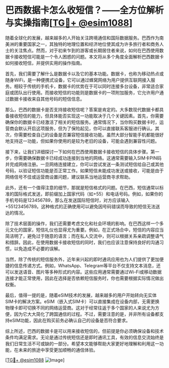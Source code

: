 # 巴西数据卡怎么收短信？——全方位解析与实操指南[[TG💪+ @esim1088](https://t.me/s/esim1088)]

随着全球化的发展，越来越多的人开始关注跨境通信和国际数据服务。巴西作为南美洲的重要国家之一，其独特的地理位置和经济地位使其成为许多旅行者和商务人士的关注焦点。然而，对于初来乍到的游客或长期居住者来说，如何在巴西使用数据卡接收短信可能是一个令人困惑的问题。本文将从多个角度全面解析巴西数据卡如何接收短信，并提供实用的操作指南。

首先，我们需要了解什么是数据卡以及它的基本功能。数据卡，也称为移动热点或随身WiFi，是一种便携式设备，它可以通过蜂窝网络为用户提供互联网接入服务。相较于传统的手机卡，数据卡的优势在于可以同时连接多台设备，非常适合家庭或团队出行使用。而接收短信的功能则是数据卡的一项附加服务，它允许用户通过数据卡接收来自其他号码的短信信息。

那么，巴西的数据卡是否支持接收短信呢？答案是肯定的。大多数现代数据卡都具备接收短信的能力，但具体能否实现这一功能取决于几个关键因素。首先，你需要确保你的数据卡已经激活了相关的短信服务。通常情况下，当你购买数据卡时，运营商会默认开启这项服务，但为了保险起见，你可以直接联系客服进行确认。其次，你需要检查自己的设备是否兼容短信接收功能。虽然大部分智能手机都能很好地支持这一功能，但如果你使用的是较为老旧的设备，可能会遇到兼容性问题。

接下来，让我们详细探讨一下如何在巴西使用数据卡接收短信的具体步骤。第一步，你需要确保数据卡已经成功连接到当地的网络。这通常需要输入SIM卡PIN码并完成网络注册。一旦网络连接建立，你可以尝试发送一条测试短信给自己或其他号码，以验证短信功能是否正常工作。如果短信未能成功发送或接收，可能是由于网络信号不佳或运营商设置问题，建议联系当地运营商寻求帮助。

此外，还有一个值得注意的细节，那就是短信格式的问题。在巴西，短信通常以标准的国际格式发送，即前缀加上国家代码（如+55）和电话号码。例如，如果你的手机号码是123456789，那么在发送国际短信时，对方应该输入+55123456789。这种格式的正确使用可以避免因号码错误而导致的短信无法送达的情况。

除了技术层面的操作，我们还需要考虑文化和社会环境的影响。在巴西这样一个多元文化的国家，短信礼仪也显得尤为重要。例如，在正式场合中，短信的内容应当简洁明了，避免过于随意的语言；而在私人交流中，则可以根据关系亲疏调整语气和措辞。因此，在使用数据卡接收短信的同时，我们也应该注意保持良好的沟通习惯，以免造成不必要的误解。

当然，除了传统的短信服务外，近年来兴起的即时通讯应用也为人们提供了更加便捷的信息传递方式。例如，WhatsApp、Telegram等平台不仅支持文本消息，还可以发送语音、图片等多种形式的内容。这些应用通常需要通过Wi-Fi或移动数据连接才能正常使用，因此在选择是否依赖短信服务时，你也需要根据实际情况做出权衡。

最后，值得一提的是，随着eSIM技术的发展，越来越多的用户开始转向无实体SIM卡的解决方案。eSIM（嵌入式SIM卡）可以直接集成在设备内部，无需更换物理卡即可切换不同的网络运营商。这对于经常往返于多个国家的人来说尤为方便，因为它大大简化了跨国通信的过程。不过，需要注意的是，并非所有设备都支持eSIM功能，因此在购买前务必确认自己的设备是否符合要求。

综上所述，巴西的数据卡是可以用来接收短信的，但前提是你必须确保设备和技术条件均满足需求。无论是通过传统短信还是即时通讯工具，有效的信息交流始终是我们日常生活不可或缺的一部分。希望本文能够帮助大家更好地理解和利用这一功能，在未来的旅途中享受更加顺畅的通信体验。

[[TG💪+ @esim1088](https://t.me/s/esim1088) ![Image](https://i.postimg.cc/4NQfJmqS/Snipaste-2025-05-13-00-14-12.png)]